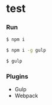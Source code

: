 # test

### Run

```sh
$ npm i
```

```sh
$ npm i -g gulp
```
```sh
$ gulp
```

### Plugins

* Gulp
* Webpack
